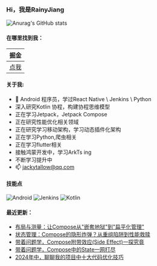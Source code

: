 ### Hi，我是RainyJiang

![Anurag's GitHub stats](https://github-readme-stats.vercel.app/api?username=RainyJiang22&bg_color=30,C2FFD8,465EFB&title_color=fff&text_color=fff)

#### 在哪里找到我：

|                            掘金                            |
| :--------------------------------------------------------: |
| [点我](https://juejin.cn/user/2287404300943566) |


#### 关于我:
- 🙋 Android 程序员，学过React Native \ Jenkins \ Python
- 深入研究Kotlin 协程，构建协程思维模型
- 正在学习Jetpack，Jetpack Compose
- 正在研究性能优化相关领域
- 正在研究学习移动架构，学习动态插件化架构
- 正在学习Python,爬虫相关
- 正在学习flutter相关
- 接触鸿蒙开发中，学习ArkTs ing
- 不断学习提升中
- 📫 jackytallow@qq.com

#### 技能点

![Android](https://img.shields.io/badge/Android-%2335495e.svg?style=for-the-badge&logo=Android&logoColor=%FF35D06D)
![Jenkins](https://img.shields.io/badge/Jenkins-%2335495e.svg?style=for-the-badge&logo=jenkins&logoColor=%FFC62327)
![Kotlin](https://img.shields.io/badge/Kotlin-%2335495e.svg?style=for-the-badge&logo=kotlin&logoColor=%FFFCBF40)

#### 最近更新：
<!-- BLOG-POST-LIST:START -->
- [布局与测量：让Compose从&quot;嵌套地狱&quot;到&quot;扁平化管理&quot;](https://juejin.cn/post/7542821271174004736)
- [状态管理：Compose的隐形炸弹？从重组陷阱到性能救赎](https://juejin.cn/post/7505042954199679013)
- [带着问题学，Compose附带效应&lpar;Side Effect&rpar;一探究竟](https://juejin.cn/post/7464050299616755775)
- [带着问题学，Compose中的State一网打尽](https://juejin.cn/post/7399530589987504128)
- [2024年中，聊聊我的项目中十大代码优化技巧](https://juejin.cn/post/7377200392059682831)
<!-- BLOG-POST-LIST:END -->

